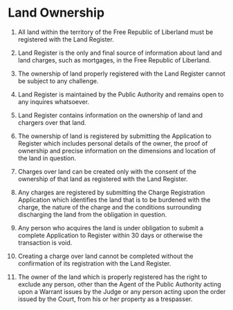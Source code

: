 # Land Ownership 

1. All land within the territory of the Free Republic of Liberland must be registered with the Land Register.

2. Land Register is the only and final source of information about land and land charges, such as mortgages, in the Free Republic of Liberland.

3. The ownership of land properly registered with the Land Register cannot be subject to any challenge. 

4. Land Register is maintained by the Public Authority and remains open to any inquires whatsoever. 

5. Land Register contains information on the ownership of land and chargers over that land.

6. The ownership of land is registered by submitting the Application to Register which includes personal details of the owner, the proof of ownership and precise information on the dimensions and location of the land in question.

7. Charges over land can be created only with the consent of the ownership of that land as registered with the Land Register.

8. Any charges are registered by submitting the Charge Registration Application which identifies the land that is to be burdened with the charge, the nature of the charge and the conditions surrounding discharging the land from the obligation in question.

9. Any person who acquires the land is under obligation to submit a complete Application to Register within 30 days or otherwise the transaction is void.

10. Creating a charge over land cannot be completed without the confirmation of its registration with the Land Register.

11. The owner of the land which is properly registered has the right to exclude any person, other than the Agent of the Public Authority acting upon a Warrant issues by the Judge or any person acting upon the order issued by the Court, from his or her property as a trespasser.

